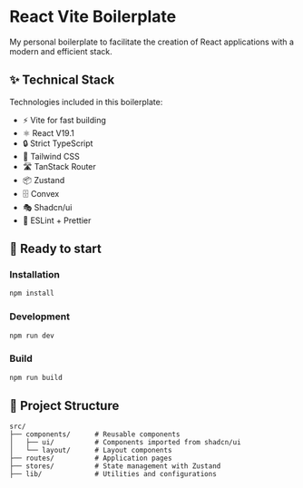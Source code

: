 # React Vite Boilerplate

My personal boilerplate to facilitate the creation of React applications with a modern and efficient stack.

## ✨ Technical Stack

Technologies included in this boilerplate:

- ⚡ Vite for fast building
- ⚛️ React V19.1
- 🔒 Strict TypeScript
- 🎨 Tailwind CSS
- 🛣️ TanStack Router
- 📦 Zustand
- 🗄️ Convex
- 🎭 Shadcn/ui
- 🔧 ESLint + Prettier

## 🚀 Ready to start

### Installation

```bash
npm install
```

### Development

```bash
npm run dev
```

### Build

```bash
npm run build
```

## 📁 Project Structure

```
src/
├── components/      # Reusable components
│   ├── ui/          # Components imported from shadcn/ui
│   └── layout/      # Layout components
├── routes/          # Application pages
├── stores/          # State management with Zustand
├── lib/             # Utilities and configurations
```
